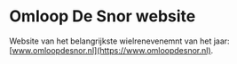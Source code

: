 # Omloop De Snor website

Website van het belangrijkste wielrenevenemnt van het jaar: [www.omloopdesnor.nl](https://www.omloopdesnor.nl). 
